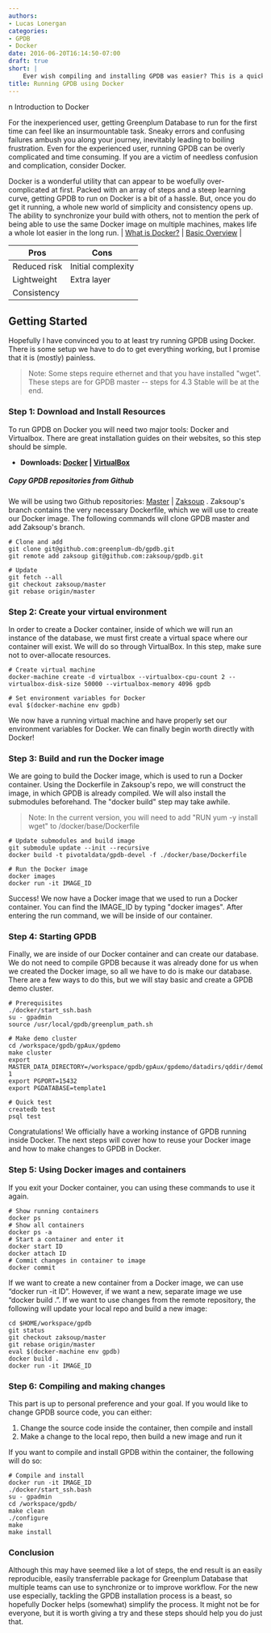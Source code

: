 ```yaml
---
authors:
- Lucas Lonergan 
categories:
- GPDB
- Docker
date: 2016-06-20T16:14:50-07:00
draft: true
short: |
    Ever wish compiling and installing GPDB was easier? This is a quick and new-user friendly guide to running Greenplum Database using Docker.
title: Running GPDB using Docker
---
```


n Introduction to Docker

For the inexperienced user, getting Greenplum Database to run for the first time can feel like an insurmountable task. Sneaky errors and confusing failures ambush you along your journey, inevitably leading to boiling frustration. Even for the experienced user, running GPDB can be overly complicated and time consuming. If you are a victim of needless confusion and complication, consider Docker. 

Docker is a wonderful utility that can appear to be woefully over-complicated at first. Packed with an array of steps and a steep learning curve, getting GPDB to run on Docker is a bit of a hassle. But, once you do get it running, a whole new world of simplicity and consistency opens up. The ability to synchronize your build with others, not to mention the perk of being able to use the same Docker image on multiple machines, makes life a whole lot easier in the long run. | [What is Docker?](https://www.docker.com/what-docker) | [Basic Overview](http://www.troubleshooters.com/linux/docker/docker_newbie.htm) |

| Pros         | Cons               |
|--------------|--------------------|
| Reduced risk | Initial complexity |
|  Lightweight | Extra layer        |
| Consistency  |                    |

## Getting Started
Hopefully I have convinced you to at least try running GPDB using Docker. There is some setup we have to do to get everything working, but I promise that it is (mostly) painless.
> Note: Some steps require ethernet and that you have installed "wget". These steps are for GPDB master -- steps for 4.3 Stable will be at the end.
### Step 1: Download and Install Resources
To run GPDB on Docker you will need two major tools: Docker and Virtualbox. There are great installation guides on their websites, so this step should be simple.
* **Downloads: [Docker](https://docs.docker.com/mac/) | [VirtualBox](https://www.virtualbox.org/wiki/Downloads)**
##### Copy GPDB repositories from Github
We will be using two Github repositories: [Master](https://github.com/greenplum-db/gpdb) | [Zaksoup](https://github.com/zaksoup/gpdb) . Zaksoup's branch contains the very necessary Dockerfile, which we will use to create our Docker image. The following commands will clone GPDB master and add Zaksoup's branch. 
```
# Clone and add
git clone git@github.com:greenplum-db/gpdb.git
git remote add zaksoup git@github.com:zaksoup/gpdb.git

# Update
git fetch --all
git checkout zaksoup/master
git rebase origin/master
```
### Step 2: Create your virtual environment
In order to create a Docker container, inside of which we will run an instance of the database, we must first create a virtual space where our container will exist. We will do so through VirtualBox. In this step, make sure not to over-allocate resources.
```
# Create virtual machine
docker-machine create -d virtualbox --virtualbox-cpu-count 2 --virtualbox-disk-size 50000 --virtualbox-memory 4096 gpdb

# Set environment variables for Docker
eval $(docker-machine env gpdb)
```
We now have a running virtual machine and have properly set our environment variables for Docker. We can finally begin worth directly with Docker!

### Step 3: Build and run the Docker image
We are going to build the Docker image, which is used to run a Docker container. Using the Dockerfile in Zaksoup's repo, we will construct the image, in which GPDB is already compiled. We will also install the submodules beforehand. The "docker build" step may take awhile.
> Note: In the current version, you will need to add "RUN yum -y install wget" to /docker/base/Dockerfile

 
```
# Update submodules and build image
git submodule update --init --recursive
docker build -t pivotaldata/gpdb-devel -f ./docker/base/Dockerfile

# Run the Docker image
docker images
docker run -it IMAGE_ID
```
Success! We now have a Docker image that we used to run a Docker container. You can find the IMAGE_ID by typing "docker images". After entering the run command, we will be inside of our container.

### Step 4: Starting GPDB
Finally, we are inside of our Docker container and can create our database. We do not need to compile GPDB because it was already done for us when we created the Docker image, so all we have to do is make our database. There are a few ways to do this, but we will stay basic and create a GPDB demo cluster. 
```
# Prerequisites
./docker/start_ssh.bash
su - gpadmin 
source /usr/local/gpdb/greenplum_path.sh

# Make demo cluster
cd /workspace/gpdb/gpAux/gpdemo
make cluster 
export MASTER_DATA_DIRECTORY=/workspace/gpdb/gpAux/gpdemo/datadirs/qddir/demoDataDir-1
export PGPORT=15432
export PGDATABASE=template1

# Quick test
createdb test 
psql test
```
Congratulations! We officially have a working instance of GPDB running inside Docker. The next steps will cover how to reuse your Docker image and how to make changes to GPDB in Docker. 

### Step 5: Using Docker images and containers
If you exit your Docker container, you can using these commands to use it again.
```
# Show running containers
docker ps
# Show all containers
docker ps -a
# Start a container and enter it
docker start ID
docker attach ID
# Commit changes in container to image
docker commit
```
If we want to create a new container from a Docker image, we can use “docker run -it ID”. However, if we want a new, separate image we use “docker build .”. If we want to use changes from the remote repository, the following will update your local repo and build a new image: 
```
cd $HOME/workspace/gpdb
git status
git checkout zaksoup/master
git rebase origin/master
eval $(docker-machine env gpdb)
docker build .
docker run -it IMAGE_ID
```

### Step 6: Compiling and making changes
This part is up to personal preference and your goal. If you would like to change GPDB source code, you can either: 
1. Change the source code inside the container, then compile and install
2. Make a change to the local repo, then build a new image and run it

If you want to compile and install GPDB within the container, the following will do so:
```
# Compile and install
docker run -it IMAGE_ID
./docker/start_ssh.bash
su - gpadmin
cd /workspace/gpdb/
make clean
./configure
make
make install
```
### Conclusion
Although this may have seemed like a lot of steps, the end result is an easily reproducible, easily transferrable package for Greenplum Database that multiple teams can use to synchronize or to improve workflow. For the new use especially, tackling the GPDB installation process is a beast, so hopefully Docker helps (somewhat) simplify the process. It might not be for everyone, but it is worth giving a try and these steps should help you do just that. 
